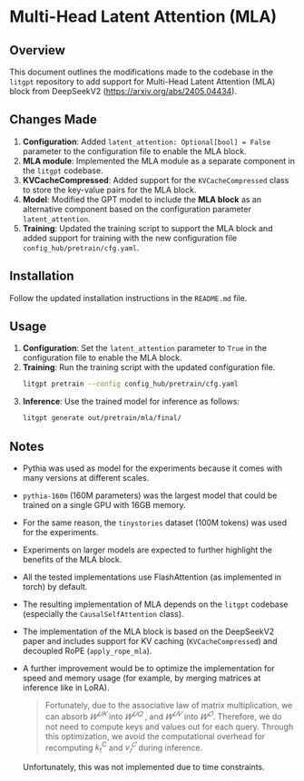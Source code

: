 # Multi-Head Latent Attention (MLA)

## Overview
This document outlines the modifications made to the codebase in the `litgpt` repository to add support for Multi-Head Latent Attention (MLA) block from DeepSeekV2 (https://arxiv.org/abs/2405.04434).

## Changes Made
1. **Configuration**: Added `latent_attention: Optional[bool] = False` parameter to the configuration file to enable the MLA block.
2. **MLA module**: Implemented the MLA module as a separate component in the `litgpt` codebase.
3. **KVCacheCompressed**: Added support for the `KVCacheCompressed` class to store the key-value pairs for the MLA block.
4. **Model**: Modified the GPT model to include the **MLA block** as an alternative component based on the configuration parameter `latent_attention`.
5. **Training**: Updated the training script to support the MLA block and added support for training with the new configuration file `config_hub/pretrain/cfg.yaml`.

## Installation
Follow the updated installation instructions in the `README.md` file.

## Usage
1. **Configuration**: Set the `latent_attention` parameter to `True` in the configuration file to enable the MLA block.
2. **Training**: Run the training script with the updated configuration file.
    ```bash
    litgpt pretrain --config config_hub/pretrain/cfg.yaml
    ```
3. **Inference**: Use the trained model for inference as follows:
    ```bash
    litgpt generate out/pretrain/mla/final/
    ```

## Notes
- Pythia was used as model for the experiments because it comes with many versions at different scales.
- `pythia-160m` (160M parameters) was the largest model that could be trained on a single GPU with 16GB memory. 
- For the same reason, the `tinystories` dataset (100M tokens) was used for the experiments.
- Experiments on larger models are expected to further highlight the benefits of the MLA block.
- All the tested implementations use FlashAttention (as implemented in torch) by default.
- The resulting implementation of MLA depends on the `litgpt` codebase (especially the `CausalSelfAttention` class).
- The implementation of the MLA block is based on the DeepSeekV2 paper and includes support for KV caching (`KVCacheCompressed`) and decoupled RoPE (`apply_rope_mla`).
- A further improvement would be to optimize the implementation for speed and memory usage (for example, by merging matrices at inference like in LoRA). 
    > Fortunately, due to the associative law of matrix multiplication, we can absorb $𝑊^{𝑈𝐾}$ into $𝑊^{𝑈𝑄}$ , and $𝑊^{𝑈𝑉}$ into $𝑊^{𝑂}$. Therefore, we do not need to compute keys and values out for each query. Through this optimization, we avoid the computational overhead for recomputing $k^C_t$ and $v^𝐶_𝑡$ during inference.

    Unfortunately, this was not implemented due to time constraints.